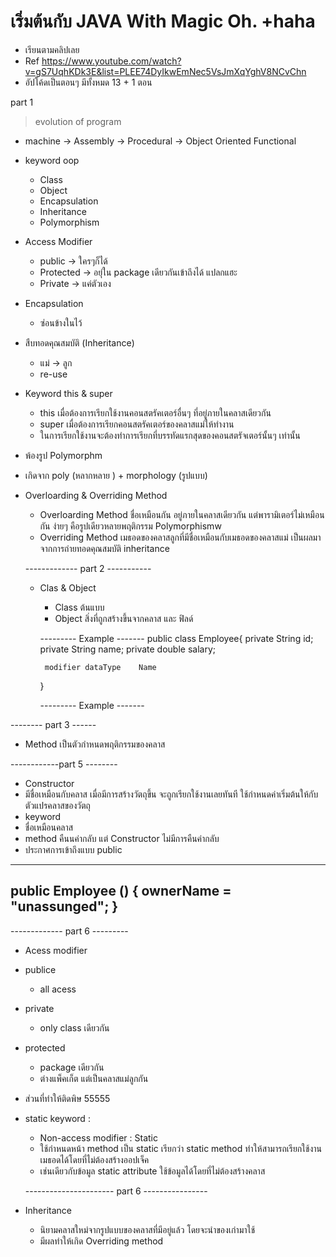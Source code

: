 # เริ่มต้นกับ JAVA With Magic Oh. +haha
* เรียนตามคลิปเลย 
* Ref https://www.youtube.com/watch?v=gS7UqhKDk3E&list=PLEE74DyIkwEmNec5VsJmXqYghV8NCvChn
* อัปโค้ดเป็นตอนๆ มีทั้งหมด 13 + 1 ตอน 

  
part 1
 > evolution of program 
 *
    machine -> Assembly -> Procedural -> Object Oriented Functional 

* keyword oop  
  * Class 
  * Object 
  * Encapsulation
  * Inheritance
  * Polymorphism
* Access Modifier
  * public 
   -> ใครๆก็ได้
  * Protected 
   -> อยุ่ใน package         เดียวกันเข้าถึงได้        แปลกแฮะ 
  * Private 
   -> แค่ตัวเอง
* Encapsulation 
  * ซ่อนข้างในไว้ 

* สืบทอดคุณสมบัติ (Inheritance)
  * แม่ -> ลูก 
  * re-use 

* Keyword this & super 
  * this เมื่อต้องการเรียกใช้งานคอนสตรัคเตอร์อื่นๆ ที่อยู่ภายในคลาสเดียวกัน 
   * super เมื่อต้องการเรียกคอนสตรัคเตอร์ของคลาสแม่ให้ทำงาน
   * ในการเรียกใช้งานจะต้องทำการเรียกที่บรรทัดแรกสุดของคอนสตรัจเตอร์นั้นๆ เท่านั้น 
* พ้องรูป Polymorphm
 * เกิดจาก poly  (หลากหลาย ) + morphology (รูปแบบ)

* Overloarding & Overriding Method 
  * Overloarding Method ชื่อเหมือนกัน อยู่ภายในคลาสเดียวกัน แต่พารามิเตอร์ไม่เหมือนกัน ง่ายๆ คือรูปเดียวหลายพฤติกรรม Polymorphismw
  * Overriding Method เมธอดของคลาสลูกที่มีชื่อเหมือนกับเมธอดของคลาสแม่ เป็นผลมาจากการถ่ายทอดคุณสมบัติ inheritance 

  ------------- part 2 -----------
  * Clas & Object 
    * Class ต้นแบบ 
    * Object สิ่งที่ถูกสร้างขึ้นจากคลาส และ ฟิลด์
    

     --------- Example -------
     public class Employee{
         private  String    id;
         private  String    name;
         private  double    salary;


         modifier dataType    Name
     }
     
     --------- Example -------

-------- part 3 ------

* Method เป็นตัวกำหนดพฤติกรรมของคลาส 



------------part 5 --------

* Constructor 
 * มีชื่อเหมือนกับคลาส เมื่อมีการสร้างวัตถุขึ้น จะถูกเรียกใช้งานเลยทันที ใช้กำหนดค่าเริ่มต้นให้กับตัวแปรคลาสของวัตถุ
 * keyword 
  * ชื่อเหมือนคลาส
  * method คืนนค่ากลับ แต่ Constructor ไม่มีการคืนค่ากลับ
  * ประกาศการเข้าถึงแบบ public 

----------------
public Employee () {
   ownerName = "unassunged";
}
--------------



------------- part 6 ---------

* Acess modifier 
* publice 
   * all acess
* private
   * only class เดียวกัน 
* protected
   * package เดียวกัน 
   * ต่างแพ็คเก็ต แต่เป็นคลาสแม่ลูกกัน 

* ส่วนที่ทำให้ติดพิษ 55555
* static keyword : 
   * Non-access modifier : Static 
   * ใช้กำหนดหน้า method เป็น static เรียกว่า static method  ทำให้สามารถเรียกใช้งานเมธอดได้โดยที่ไม่ต้องสร้างออปเจ็ค
   * เช่นเดียวกับข้อมูล static attribute ใช้ข้อมูลได้โดยที่ไม่ต้องสร้างคลาส 


   ---------------------- part 6 ----------------
* Inheritance
   * นิยามคลาสใหม่จากรูปแบบของคลาสที่มีอยู่แล้ว โดยจะนำของเก่ามาใช้
   * มีผลทำให้เกิด Overriding method 


